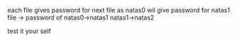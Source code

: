 each file gives password for next file
as natas0 wil give password for natas1
file -> password of
natas0->natas1
natas1->natas2

test it your self
